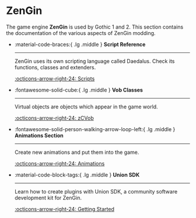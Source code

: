 # ZenGin

The game engine **ZenGin** is used by Gothic 1 and 2. This section contains the documentation of the various aspects of ZenGin modding.

<div class="grid cards" markdown>

-  :material-code-braces:{ .lg .middle } __Script Reference__

    ---

    ZenGin uses its own scripting language called Daedalus. Check its functions, classes and extenders.

    [:octicons-arrow-right-24: Scripts](scripts/index.md)


-  :fontawesome-solid-cube:{ .lg .middle } __Vob Classes__

    ---

    Virtual objects are objects which appear in the game world.

    [:octicons-arrow-right-24: zCVob](worlds/Classes/zCVob/index.md)


-  :fontawesome-solid-person-walking-arrow-loop-left:{ .lg .middle } __Animations Section__

    ---

    Create new animations and put them into the game.

    [:octicons-arrow-right-24: Animations](anims/index.md)


-  :material-code-block-tags:{ .lg .middle } __Union SDK__

    ---

    Learn how to create plugins with Union SDK, a community software development kit for ZenGin.

    [:octicons-arrow-right-24: Getting Started](union/sdk/getting_started.md)
</div>